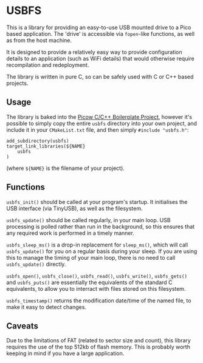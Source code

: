 USBFS
=====

This is a library for providing an easy-to-use USB mounted drive to a Pico
based application. The 'drive' is accessible via `fopen`-like functions, as
well as from the host machine.

It is designed to provide a relatively easy way to provide configuration
details to an application (such as WiFi details) that would otherwise require
recompilation and redeployment.

The library is written in pure C, so can be safely used with C or C++ based
projects.


Usage
-----

The library is baked into the [Picow C/C++ Boilerplate Project](https://github.com/ahnlak/picow-boilerplate),
however it's possible to simply copy the entire `usbfs` directory into your
own project, and include it in your `CMakeList.txt` file, and then simply
`#include "usbfs.h"`:

```
add_subdirectory(usbfs)
target_link_libraries(${NAME} 
    usbfs
)
```

(where `${NAME}` is the filename of your project).


Functions
---------

`usbfs_init()` should be called at your program's startup. It initialises the
USB interface (via TinyUSB), as well as the filesystem.

`usbfs_update()` should be called regularly, in your main loop. USB processing
is polled rather than run in the background, so this ensures that any required
work is performed in a timely manner.

`usbfs_sleep_ms()` is a drop-in replacement for `sleep_ms()`, which will call
`usbfs_update()` for you on a regular basis during your sleep. If you are using
this to manage the timing of your main loop, there is no need to call `usbfs_update()`
directly.

`usbfs_open()`, `usbfs_close()`, `usbfs_read()`, `usbfs_write()`, `usbfs_gets()`
and `usbfs_puts()` are essentially the equivalents of the standard C equivalents,
to allow you to interract with files stored on this filesystem.

`usbfs_timestamp()` returns the modification date/time of the named file, to make
it easy to detect changes.


Caveats
-------

Due to the limitations of FAT (related to sector size and count), this library
requires the use of the top 512kb of flash memory. This is probably worth
keeping in mind if you have a large application.
